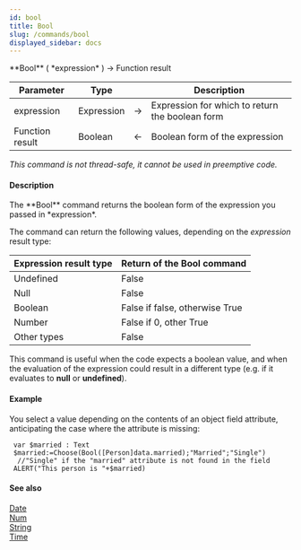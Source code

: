 ```yaml
---
id: bool
title: Bool
slug: /commands/bool
displayed_sidebar: docs
---
```


<!--REF #_command_.Bool.Syntax-->**Bool** ( *expression* ) -> Function result<!-- END REF-->
<!--REF #_command_.Bool.Params-->
| Parameter | Type |  | Description |
| --- | --- | --- | --- |
| expression | Expression | &#8594;  | Expression for which to return the boolean form |
| Function result | Boolean | &#8592; | Boolean form of the expression |

<!-- END REF-->

*This command is not thread-safe, it cannot be used in preemptive code.*


#### Description 

<!--REF #_command_.Bool.Summary-->The **Bool** command returns the boolean form of the expression you passed in *expression*.<!-- END REF--> 

The command can return the following values, depending on the *expression* result type:

| **Expression result type** | **Return of the Bool command** |
| -------------------------- | ------------------------------ |
| Undefined                  | False                          |
| Null                       | False                          |
| Boolean                    | False if false, otherwise True |
| Number                     | False if 0, other True         |
| Other types                | False                          |

This command is useful when the code expects a boolean value, and when the evaluation of the expression could result in a different type (e.g. if it evaluates to **null** or **undefined**). 

#### Example 

You select a value depending on the contents of an object field attribute, anticipating the case where the attribute is missing:

```4d
 var $married : Text
 $married:=Choose(Bool([Person]data.married);"Married";"Single")
  //"Single" if the "married" attribute is not found in the field
 ALERT("This person is "+$married)
```

#### See also 

[Date](date.md)  
[Num](num.md)  
[String](string.md)  
[Time](time.md)  